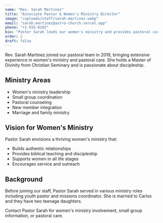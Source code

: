 ```yaml
---
name: "Rev. Sarah Martinez"
title: "Associate Pastor & Women's Ministry Director"
image: "/uploads/staff/sarah-martinez.webp"
email: "sarah.martinez@astro-church.vercel.app"
phone: "+1-555-0102"
bio: "Pastor Sarah leads our women's ministry and provides pastoral care with a heart for discipleship and community building."
order: 2
draft: false
---
```


Rev. Sarah Martinez joined our pastoral team in 2019, bringing extensive experience in women's ministry and pastoral care. She holds a Master of Divinity from Christian Seminary and is passionate about discipleship.

## Ministry Areas

- Women's ministry leadership
- Small group coordination
- Pastoral counseling
- New member integration
- Marriage and family ministry

## Vision for Women's Ministry

Pastor Sarah envisions a thriving women's ministry that:
- Builds authentic relationships
- Provides biblical teaching and discipleship
- Supports women in all life stages
- Encourages service and outreach

## Background

Before joining our staff, Pastor Sarah served in various ministry roles including youth pastor and missions coordinator. She is married to Carlos and they have two teenage daughters.

Contact Pastor Sarah for women's ministry involvement, small group information, or pastoral care.